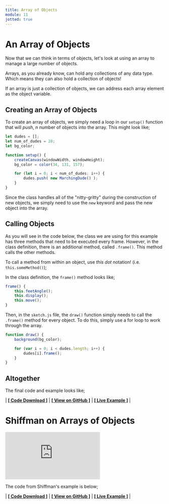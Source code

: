 ```yaml
---
title: Array of Objects
module: 11
jotted: true
---
```


# An Array of Objects

Now that we can think in terms of objects, let's look at using an array to manage a large number of objects.

Arrays, as you already know, can hold any collections of any data type. Which means they can also hold a collection of objects!

If an array is just a collection of objects, we can address each array element as the object variable.

## Creating an Array of Objects

To create an array of objects, we simply need a loop in our `setup()` function that will _push_, _n_ number of objects into the array. This might look like;

```js
let dudes = [];
let num_of_dudes = 20;
let bg_color;

function setup() {
    createCanvas(windowWidth, windowHeight);
    bg_color = color(34, 131, 157);

    for (let i = 0; i < num_of_dudes; i++) {
        dudes.push( new MarchingDude() );
    }
}
```

Since the class handles all of the "nitty-gritty" during the construction of new objects, we simply need to use the `new` keyword and pass the new object into the array.

## Calling Objects

As you will see in the code below, the class we are using for this example has three methods that need to be executed every frame. However, in the class definition, there is an additional method, called `.frame()`. This method calls the other methods.

To call a method from within an object, use _this dot_ notation! (i.e. `this.someMethod()`);

In the class definition, the `frame()` method looks like;

```js
frame() {
    this.feetAngle();
    this.display();
    this.move();
}
```

Then, in the `sketch.js` file, the `draw()` function simply needs to call the `.frame()` method for every object. To do this, simply use a for loop to work through the array.

```js
function draw() {
    background(bg_color);

    for (var i = 0; i < dudes.length; i++) {
        dudes[i].frame();
    }
}
```

## Altogether

The final code and example looks like;


<div id="jotted-demo-1" class="jotted-theme-stacked" style="600px;"></div>

<script>
    new Jotted(document.querySelector("#jotted-demo-1"), {
    files: [
        {
            type: "js",
            hide: false,
            url:"https://raw.githubusercontent.com/Montana-Media-Arts/120_CreativeCoding/master/lecture_code/11/02_dudes_array_01/sketch.js"
        },
        {
            type: "html",
            hide: true,
            url:"../../../p5_resources/index.html"
        }
    ],
    showBlank: false,
    showResult: true,
    plugins: [
        { name: 'ace', options: { "maxLines": 150 } },
        // { name: 'console', options: { autoClear: true } },
    ]
});
</script>

| [**[ Code Download ]**](https://github.com/Montana-Media-Arts/120_CreativeCoding/raw/master/lecture_code/11/02_dudes_array_01/02_dudes_array_01.zip) | [**[ View on GitHub ]**](https://github.com/Montana-Media-Arts/120_CreativeCoding/raw/master/lecture_code/11/02_dudes_array_01/) | [**[ Live Example ]**](https://montana-media-arts.github.io/120_CreativeCoding/lecture_code/11/02_dudes_array_01/) |


# Shiffman on Arrays of Objects

<div class="embed-responsive embed-responsive-16by9"><iframe class="embed-responsive-item" src="https://www.youtube.com/embed/fBqaA7zRO58" frameborder="0" allowfullscreen></iframe></div>

The code from Shiffman's example is below;



<div id="jotted-demo-2" class="jotted-theme-stacked"></div>

<script>
    new Jotted(document.querySelector("#jotted-demo-2"), {
    files: [
        {
            type: "js",
            hide: false,
            url:"https://raw.githubusercontent.com/Montana-Media-Arts/120_CreativeCoding/master/lecture_code/11/03_shiffman_bubbles_01/sketch.js"
        },
        {
            type: "html",
            hide: true,
            url:"../../../p5_resources/index.html"
        }
    ],
    showBlank: false,
    showResult: true,
    plugins: [
        { name: 'ace', options: { "maxLines": 100 } },
        // { name: 'console', options: { autoClear: true } },
    ]
});
</script>

| [**[ Code Download ]**](https://github.com/Montana-Media-Arts/120_CreativeCoding/raw/master/lecture_code/11/03_shiffman_bubbles_01/03_shiffman_bubbles_01.zip) | [**[ View on GitHub ]**](https://github.com/Montana-Media-Arts/120_CreativeCoding/raw/master/lecture_code/11/03_shiffman_bubbles_01/) | [**[ Live Example ]**](https://montana-media-arts.github.io/120_CreativeCoding/lecture_code/11/03_shiffman_bubbles_01/) |
